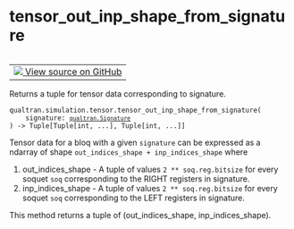 # tensor_out_inp_shape_from_signature


<table class="tfo-notebook-buttons tfo-api nocontent" align="left">
<td>
  <a target="_blank" href="https://github.com/quantumlib/Qualtran/blob/main/qualtran/simulation/tensor/_tensor_data_manipulation.py#L25-L42">
    <img src="https://www.tensorflow.org/images/GitHub-Mark-32px.png" />
    View source on GitHub
  </a>
</td>
</table>



Returns a tuple for tensor data corresponding to signature.


<pre class="devsite-click-to-copy prettyprint lang-py tfo-signature-link">
<code>qualtran.simulation.tensor.tensor_out_inp_shape_from_signature(
    signature: <a href="../../../qualtran/Signature.html"><code>qualtran.Signature</code></a>
) -> Tuple[Tuple[int, ...], Tuple[int, ...]]
</code></pre>



<!-- Placeholder for "Used in" -->

Tensor data for a bloq with a given `signature` can be expressed as a ndarray of
shape `out_indices_shape + inp_indices_shape` where

 1. out_indices_shape - A tuple of values `2 ** soq.reg.bitsize` for every soquet `soq`
     corresponding to the RIGHT registers in signature.
 2. inp_indices_shape - A tuple of values `2 ** soq.reg.bitsize` for every soquet `soq`
     corresponding to the LEFT registers in signature.

This method returns a tuple of (out_indices_shape, inp_indices_shape).
